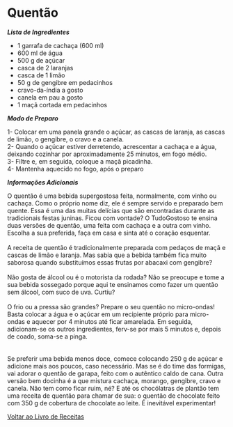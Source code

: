 # Quentão

_**Lista de Ingredientes**_

* 1 garrafa de cachaça (600 ml)
* 600 ml de água
* 500 g de açúcar
* casca de 2 laranjas
* casca de 1 limão
* 50 g de gengibre em pedacinhos
* cravo-da-índia a gosto
* canela em pau a gosto
* 1 maçã cortada em pedacinhos

_**Modo de Preparo**_

1- Colocar em uma panela grande o açúcar, as cascas de laranja, as cascas de limão, o gengibre, o cravo e a canela.<br>
2- Quando o açúcar estiver derretendo, acrescentar a cachaça e a água, deixando cozinhar por aproximadamente 25 minutos, em fogo médio.<br>
3- Filtre e, em seguida, coloque a maçã picadinha.<br>
4- Mantenha aquecido no fogo, após o preparo<br>

_**Informações Adicionais**_

O quentão é uma bebida supergostosa feita, normalmente, com vinho ou cachaça. Como o próprio nome diz, ele é sempre servido e preparado bem quente. Essa é uma das muitas delícias que são encontradas durante as tradicionais festas juninas. Ficou com vontade? O TudoGostoso te ensina duas versões de quentão, uma feita com cachaça e a outra com vinho. Escolha a sua preferida, faça em casa e sinta até o coração esquentar.
<br>
<br>
A receita de quentão é tradicionalmente preparada com pedaços de maçã e cascas de limão e laranja. Mas sabia que a bebida também fica muito saborosa quando substituímos essas frutas por abacaxi com gengibre?
<br>
<br>
Não gosta de álcool ou é o motorista da rodada? Não se preocupe e tome a sua bebida sossegado porque aqui te ensinamos como fazer um quentão sem álcool, com suco de uva. Curtiu? 
<br>
<br>
O frio ou a pressa são grandes? Prepare o seu quentão no micro-ondas! Basta colocar a água e o açúcar em um recipiente próprio para micro-ondas e aquecer por 4 minutos até ficar amarelada. Em seguida, adicionam-se os outros ingredientes, ferv-se por mais 5 minutos e, depois de coado, soma-se a pinga.  
<br>
<br>
Se preferir uma bebida menos doce, comece colocando 250 g de açúcar e adicione mais aos poucos, caso necessário. Mas se é do time das formigas, vai adorar o quentão de garapa, feito com o autêntico caldo de cana. Outra versão bem docinha é a que mistura cachaça, morango, gengibre, cravo e canela. Não tem como ficar ruim, né? E até os chocólatras de plantão tem uma receita de quentão para chamar de sua: o quentão de chocolate feito com 350 g de cobertura de chocolate ao leite. É inevitável experimentar!


[Voltar ao Livro de Receitas](https://github.com/ERC885555/livro-receitas)
